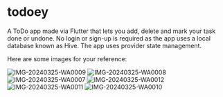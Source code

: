 # todoey

A ToDo app made via Flutter that lets you add, delete and mark your task done or undone. No login or sign-up is required as the app uses a local database known as Hive. The app uses provider state management.

Here are some images for your reference:

![IMG-20240325-WA0009](https://github.com/devasaya2003/todoey/assets/101182781/5f5bf808-8ed7-48b2-82e2-1bc9cb9f3af4)
![IMG-20240325-WA0008](https://github.com/devasaya2003/todoey/assets/101182781/3f49cfc4-6c4f-483b-9d07-b7a06277a504)
![IMG-20240325-WA0007](https://github.com/devasaya2003/todoey/assets/101182781/137f6f48-4f92-4a8c-afe5-27a95a1784ae)
![IMG-20240325-WA0012](https://github.com/devasaya2003/todoey/assets/101182781/c9516483-073d-45eb-bde5-3f0cd4f8637f)
![IMG-20240325-WA0011](https://github.com/devasaya2003/todoey/assets/101182781/e5a3db8f-1e2b-4667-9acc-9e56a5338e0f)
![IMG-20240325-WA0010](https://github.com/devasaya2003/todoey/assets/101182781/29c57dd3-2833-4b51-a2b3-32305448309a)
